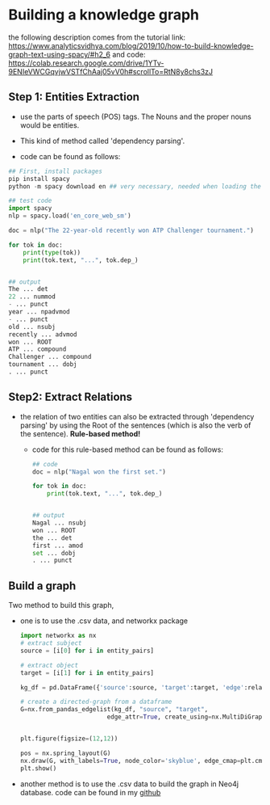 # Building a knowledge graph

the following description comes from the tutorial link: https://www.analyticsvidhya.com/blog/2019/10/how-to-build-knowledge-graph-text-using-spacy/#h2_6  and code: https://colab.research.google.com/drive/1YTv-9ENIeVWCGqvjwVSTfChAaj05vV0h#scrollTo=RtN8y8chs3zJ

## Step 1: Entities Extraction

*  use the parts of speech (POS) tags. The Nouns and the proper nouns would be entities.

* This kind of method  called 'dependency parsing'.

* code can be found as follows:
```python
## First, install packages
pip install spacy
python -m spacy download en ## very necessary, needed when loading the data.

## test code
import spacy
nlp = spacy.load('en_core_web_sm')

doc = nlp("The 22-year-old recently won ATP Challenger tournament.")

for tok in doc:
    print(type(tok))
    print(tok.text, "...", tok.dep_)


## output
The ... det
22 ... nummod
- ... punct
year ... npadvmod
- ... punct
old ... nsubj
recently ... advmod
won ... ROOT
ATP ... compound
Challenger ... compound
tournament ... dobj
. ... punct
```


## Step2: Extract Relations

* the relation of two entities can also be extracted through 'dependency parsing' by using the Root of the sentences (which is also the verb of the sentence). **Rule-based method!**

    * code for this rule-based method can be found as follows:
        ```python
        ## code
        doc = nlp("Nagal won the first set.")

        for tok in doc:
            print(tok.text, "...", tok.dep_)


        ## output
        Nagal ... nsubj
        won ... ROOT
        the ... det
        first ... amod
        set ... dobj
        . ... punct

        ```


## Build a graph

Two method to build this graph,

* one is to use the .csv data, and networkx package

    ```python
    import networkx as nx
    # extract subject
    source = [i[0] for i in entity_pairs]

    # extract object
    target = [i[1] for i in entity_pairs]

    kg_df = pd.DataFrame({'source':source, 'target':target, 'edge':relations})

    # create a directed-graph from a dataframe
    G=nx.from_pandas_edgelist(kg_df, "source", "target", 
                            edge_attr=True, create_using=nx.MultiDiGraph())


    plt.figure(figsize=(12,12))

    pos = nx.spring_layout(G)
    nx.draw(G, with_labels=True, node_color='skyblue', edge_cmap=plt.cm.Blues, pos = pos)
    plt.show()
    ```

* another method is to use the .csv data to build the graph in Neo4j database. code can be found in my [github](https://github.com/ruibin-wang/web_crawler_graph_building/blob/main/json2neo.py)
